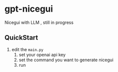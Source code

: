 # gpt-nicegui
Nicegui with LLM , still in progress

## QuickStart 

1. edit the ```main.py```
   1. set your openai api key 
   2. set the command you want to generate nicegui
   3. run 



